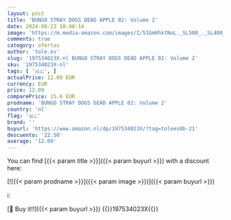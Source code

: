 ```yaml
---
layout: post
title: 'BUNGO STRAY DOGS DEAD APPLE 02: Volume 2'
date: 2024-08-23 10:48:14
image: 'https://m.media-amazon.com/images/I/51GmKhktNoL._SL500_._SL400_.jpg'
comments: true
category: ofertas
author: 'tole.es'
slug: '197534023X-nl BUNGO STRAY DOGS DEAD APPLE 02: Volume 2'
sku: '197534023X-nl'
tags: [ '🇳🇱', ]
actualPrice: 12.09 EUR
currency: EUR
price: 12.09
comparePrice: 15.6 EUR
prodname: 'BUNGO STRAY DOGS DEAD APPLE 02: Volume 2'
country: 'nl'
flag: '🇳🇱'
brand: ''
buyurl: 'https://www.amazon.nl/dp/197534023X/?tag=tolees0b-21'
descuento: '22.50'
average: '12.09'
---
```


You can find [{{< param title >}}]({{< param buyurl >}}) with a discount here:

[![{{< param prodname >}}]({{< param image >}})]({{< param buyurl >}})

ℹ️:


[🛒 Buy it!!]({{< param buyurl >}})
{{<world>}}197534023X{{</world>}}
